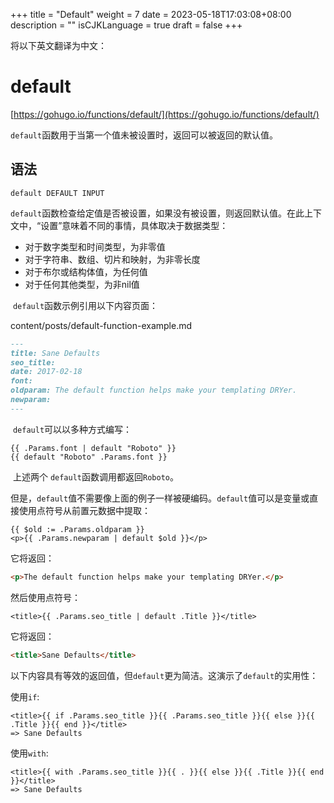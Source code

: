 +++
title = "Default"
weight = 7
date = 2023-05-18T17:03:08+08:00
description = ""
isCJKLanguage = true
draft = false
+++

将以下英文翻译为中文：
# default

[https://gohugo.io/functions/default/](https://gohugo.io/functions/default/)

​	`default`函数用于当第一个值未被设置时，返回可以被返回的默认值。

## 语法

```
default DEFAULT INPUT
```

​	`default`函数检查给定值是否被设置，如果没有被设置，则返回默认值。在此上下文中，“设置”意味着不同的事情，具体取决于数据类型： 

- 对于数字类型和时间类型，为非零值
- 对于字符串、数组、切片和映射，为非零长度
- 对于布尔或结构体值，为任何值
- 对于任何其他类型，为非nil值

​	`default`函数示例引用以下内容页面：

content/posts/default-function-example.md

```md
---
title: Sane Defaults
seo_title:
date: 2017-02-18
font:
oldparam: The default function helps make your templating DRYer.
newparam:
---
```

​	`default`可以以多种方式编写：

```go-html-template
{{ .Params.font | default "Roboto" }}
{{ default "Roboto" .Params.font }}
```

​	上述两个 `default`函数调用都返回`Roboto`。

​	但是，`default`值不需要像上面的例子一样被硬编码。`default`值可以是变量或直接使用点符号从前置元数据中提取：

```go-html-template
{{ $old := .Params.oldparam }}
<p>{{ .Params.newparam | default $old }}</p>
```

它将返回：

```html
<p>The default function helps make your templating DRYer.</p>
```

然后使用点符号：

```go-html-template
<title>{{ .Params.seo_title | default .Title }}</title>
```

它将返回：

```html
<title>Sane Defaults</title>
```

​	以下内容具有等效的返回值，但`default`更为简洁。这演示了`default`的实用性：

使用`if`:

```go-html-template
<title>{{ if .Params.seo_title }}{{ .Params.seo_title }}{{ else }}{{ .Title }}{{ end }}</title>
=> Sane Defaults
```

使用`with`:

```go-html-template
<title>{{ with .Params.seo_title }}{{ . }}{{ else }}{{ .Title }}{{ end }}</title>
=> Sane Defaults
```
